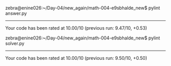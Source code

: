 zebra@enine026:~/Day-04/new_again/math-004-e9sbhalde_new$ pylint answer.py

-------------------------------------------------------------------
Your code has been rated at 10.00/10 (previous run: 9.47/10, +0.53)

zebra@enine026:~/Day-04/new_again/math-004-e9sbhalde_new$ pylint solver.py

-------------------------------------------------------------------
Your code has been rated at 10.00/10 (previous run: 9.50/10, +0.50)
